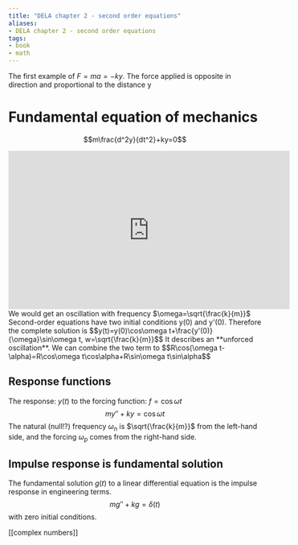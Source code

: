 ```yaml
---
title: "DELA chapter 2 - second order equations"
aliases:
- DELA chapter 2 - second order equations
tags:
- book
- math
---
```


The first example of $F=ma=-ky$. The force applied is opposite in direction and proportional to the distance y
# Fundamental equation of mechanics
$$m\frac{d^2y}{dt^2}+ky=0$$
<iframe width="560" height="315" src="https://www.youtube.com/embed/xCCeV-glFdM" title="YouTube video player" frameborder="0" allow="accelerometer; autoplay; clipboard-write; encrypted-media; gyroscope; picture-in-picture; web-share" allowfullscreen></iframe>
We would get an oscillation with frequency $\omega=\sqrt{\frac{k}{m}}$
Second-order equations have two initial conditions y(0) and y'(0). Therefore the complete solution is
$$y(t)=y(0)\cos\omega t+\frac{y'(0)}{\omega}\sin\omega t, w=\sqrt{\frac{k}{m}}$$
It describes an **unforced oscillation**. We can combine the two term to
$$R\cos(\omega t-\alpha)=R\cos\omega t\cos\alpha+R\sin\omega t\sin\alpha$$

## Response functions
The response: $y(t)$ to the forcing function: $f=\cos\omega t$
$$my''+ky=\cos\omega t$$
The natural (null!?) frequency $\omega_n$ is $\sqrt{\frac{k}{m}}$ from the left-hand side, and the forcing $\omega_p$ comes from the right-hand side.

## Impulse response is fundamental solution
The fundamental solution $g(t)$ to a linear differential equation is the impulse response in engineering terms. 
$$mg''+kg=\delta(t)$$ with zero initial conditions.

[[complex numbers]]
